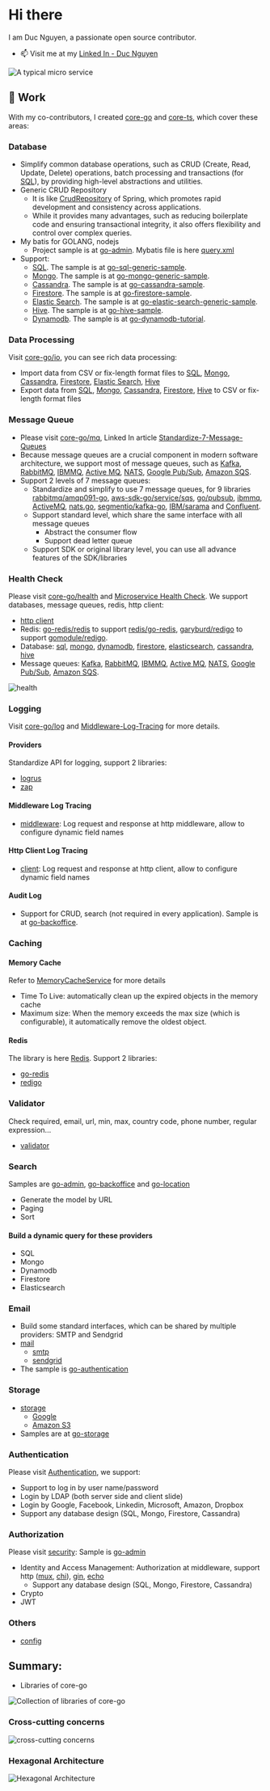 # Hi there

I am Duc Nguyen, a passionate open source contributor.
- 📫 Visit me at my [Linked In - Duc Nguyen](https://www.linkedin.com/in/duc-nguyen-437240239)


![A typical micro service](https://cdn-images-1.medium.com/max/800/1*d9kyekAbQYBxH-C6w38XZQ.png)

## 💼 Work
With my co-contributors, I created [core-go](https://github.com/core-go) and [core-ts](https://github.com/core-ts), which cover these areas:

### Database
- Simplify common database operations, such as CRUD (Create, Read, Update, Delete) operations, batch processing and transactions (for [SQL](https://github.com/core-go/sql)), by providing high-level abstractions and utilities.
- Generic CRUD Repository
    - It is like [CrudRepository](https://docs.spring.io/spring-data/commons/docs/current/api/org/springframework/data/repository/CrudRepository.html) of Spring, which promotes rapid development and consistency across applications.
    - While it provides many advantages, such as reducing boilerplate code and ensuring transactional integrity, it also offers flexibility and control over complex queries.
- My batis for GOLANG, nodejs
  - Project sample is at [go-admin](https://github.com/project-samples/go-admin). Mybatis file is here [query.xml](https://github.com/project-samples/go-admin/blob/main/configs/query.xml)
- Support:
    - [SQL](https://github.com/core-go/sql). The sample is at [go-sql-generic-sample](https://github.com/source-code-template/go-sql-generic-sample).
    - [Mongo](https://github.com/core-go/mongo). The sample is at [go-mongo-generic-sample](https://github.com/source-code-template/go-mongo-generic-sample).
    - [Cassandra](https://github.com/core-go/cassandra). The sample is at [go-cassandra-sample](https://github.com/source-code-template/go-cassandra-sample).
    - [Firestore](https://github.com/core-go/firestore). The sample is at [go-firestore-sample](https://github.com/go-tutorials/go-firestore-sample).
    - [Elastic Search](https://github.com/core-go/elasticsearch). The sample is at [go-elastic-search-generic-sample](https://github.com/source-code-template/go-elastic-search-generic-sample).
    - [Hive](https://github.com/core-go/hive). The sample is at [go-hive-sample](https://github.com/go-tutorials/go-hive-sample).
    - [Dynamodb](https://github.com/core-go/dynamodb). The sample is at [go-dynamodb-tutorial](https://github.com/go-tutorials/go-dynamodb-tutorial).

### Data Processing
Visit [core-go/io](https://github.com/core-go/io), you can see rich data processing:
- Import data from CSV or fix-length format files to [SQL](https://github.com/core-go/sql), [Mongo](https://github.com/core-go/mongo), [Cassandra](https://github.com/core-go/cassandra), [Firestore](https://github.com/core-go/firestore), [Elastic Search](https://github.com/core-go/elasticsearch), [Hive](https://github.com/core-go/hive)
- Export data from [SQL](https://github.com/project-samples/go-sql-export), [Mongo](https://github.com/project-samples/go-mongo-export), [Cassandra](https://github.com/project-samples/go-cassandra-export), [Firestore](https://github.com/project-samples/go-firestore-export), [Hive](https://github.com/project-samples/go-hive-export) to CSV or fix-length format files

### Message Queue
- Please visit [core-go/mq](https://github.com/core-go/mq), Linked In article [Standardize-7-Message-Queues](https://www.linkedin.com/pulse/standardize-message-queues-golang-duc-nguyen-ekabc)
- Because message queues are a crucial component in modern software architecture, we support most of message queues, such as [Kafka](https://github.com/project-samples/go-kafka-sample), [RabbitMQ](https://github.com/project-samples/go-rabbit-mq-sample), [IBMMQ](https://github.com/project-samples/go-ibm-mq-sample), [Active MQ](https://github.com/project-samples/go-active-mq-sample), [NATS](https://github.com/project-samples/go-nats-sample), [Google Pub/Sub](https://github.com/project-samples/go-pubsub-sample), [Amazon SQS](https://github.com/project-samples/go-amazon-sqs-sample).
- Support 2 levels of 7 message queues:
    - Standardize and simplify to use 7 message queues, for 9 libraries [rabbitmq/amqp091-go](https://github.com/rabbitmq/amqp091-go), [aws-sdk-go/service/sqs](https://github.com/aws/aws-sdk-go/tree/main/service/sqs), [go/pubsub](https://pkg.go.dev/cloud.google.com/go/pubsub), [ibmmq](https://github.com/ibm-messaging/mq-golang), [ActiveMQ](https://github.com/go-stomp/stomp), [nats.go](https://github.com/nats-io/nats.go), [segmentio/kafka-go](https://github.com/segmentio/kafka-go), [IBM/sarama](https://github.com/IBM/sarama) and [Confluent](https://github.com/confluentinc/confluent-kafka-go).
    - Support standard level, which share the same interface with all message queues
        - Abstract the consumer flow
        - Support dead letter queue
    - Support SDK or original library level, you can use all advance features of the SDK/libraries

### Health Check
Please visit [core-go/health](https://github.com/core-go/health) and [Microservice Health Check](https://www.linkedin.com/pulse/microservice-health-check-go-nodejs-duc-nguyen-qunvc). We support databases, message queues, redis, http client:
- [http client](https://github.com/core-go/health/blob/main/http/health_checker.go)
- Redis: [go-redis/redis](https://github.com/core-go/health/blob/main/redis/v9/health_checker.go) to support [redis/go-redis](https://github.com/redis/go-redis), [garyburd/redigo](https://github.com/core-go/health/blob/main/redigo/health_checker.go) to support [gomodule/redigo](https://github.com/gomodule/redigo).
- Database: [sql](https://github.com/core-go/health/blob/main/sql/health_checker.go), [mongo](https://github.com/core-go/health/blob/main/mongo/health_checker.go), [dynamodb](https://github.com/core-go/health/blob/main/dynamodb/health_checker.go), [firestore](https://github.com/core-go/health/blob/main/firestore/health_checker.go), [elasticsearch](https://github.com/core-go/health/blob/main/elasticsearch/v8/health_checker.go), [cassandra](https://github.com/core-go/health/blob/main/cassandra/health_checker.go), [hive](https://github.com/core-go/health/blob/main/hive/health_checker.go)
- Message queues: [Kafka](https://github.com/project-samples/go-kafka-sample), [RabbitMQ](https://github.com/project-samples/go-rabbit-mq-sample), [IBMMQ](https://github.com/project-samples/go-ibm-mq-sample), [Active MQ](https://github.com/project-samples/go-active-mq-sample), [NATS](https://github.com/project-samples/go-nats-sample), [Google Pub/Sub](https://github.com/project-samples/go-pubsub-sample), [Amazon SQS](https://github.com/project-samples/go-amazon-sqs-sample).

![health](https://cdn-images-1.medium.com/max/800/1*NreJfea6tHobxMpiq96PPQ.png)

### Logging
Visit [core-go/log](https://github.com/core-go/log) and [Middleware-Log-Tracing](https://www.linkedin.com/pulse/middleware-log-tracing-go-duc-nguyen-uh0pc) for more details.
#### Providers
Standardize API for logging, support 2 libraries:
- [logrus](https://github.com/sirupsen/logrus)
- [zap](go.uber.org/zap)

#### Middleware Log Tracing
- [middleware](https://github.com/core-go/middleware): Log request and response at http middleware, allow to configure dynamic field names

#### Http Client Log Tracing
- [client](https://github.com/core-go/client): Log request and response at http client, allow to configure dynamic field names

#### Audit Log
- Support for CRUD, search (not required in every application). Sample is at [go-backoffice](https://github.com/project-samples/go-backoffice).

### Caching
#### Memory Cache
Refer to [MemoryCacheService](https://github.com/core-go/redis/blob/main/cache/memory_cache_service.go) for more details
- Time To Live: automatically clean up the expired objects in the memory cache
- Maximum size: When the memory exceeds the max size (which is configurable), it automatically remove the oldest object.
#### Redis
The library is here [Redis](https://github.com/core-go/redis). Support 2 libraries:
- [go-redis](https://github.com/go-redis/redis)
- [redigo](https://github.com/garyburd/redigo)

### Validator
Check required, email, url, min, max, country code, phone number, regular expression...
- [validator](https://github.com/core-go/validator)

### Search
Samples are [go-admin](https://github.com/project-samples/go-admin), [go-backoffice](https://github.com/project-samples/go-backoffice) and [go-location](https://github.com/project-samples/go-location)
- Generate the model by URL
- Paging
- Sort
#### Build a dynamic query for these providers
- SQL
- Mongo
- Dynamodb
- Firestore
- Elasticsearch

### Email
- Build some standard interfaces, which can be shared by multiple providers: SMTP and Sendgrid
- [mail](https://github.com/core-go/mail)
  - [smtp](https://github.com/core-go/mail/tree/main/smtp)
  - [sendgrid](https://github.com/core-go/mail/tree/main/sendgrid)
- The sample is [go-authentication](https://github.com/project-samples/go-authentication)

### Storage
- [storage](https://github.com/core-go/storage)
  - [Google](https://github.com/core-go/storage/tree/main/google)
  - [Amazon S3](https://github.com/core-go/storage/tree/main/s3)
- Samples are at [go-storage](https://github.com/project-samples/go-storage)

### Authentication 
Please visit [Authentication](https://github.com/core-go/authentication), we support:
- Support to log in by user name/password
- Login by LDAP (both server side and client slide)
- Login by Google, Facebook, Linkedin, Microsoft, Amazon, Dropbox
- Support any database design (SQL, Mongo, Firestore, Cassandra)

### Authorization
Please visit [security](https://github.com/core-go/security):
Sample is [go-admin](https://github.com/project-samples/go-admin)
- Identity and Access Management: Authorization at middleware, support http ([mux](https://github.com/gorilla/mux), [chi](https://github.com/go-chi/chi)), [gin](https://github.com/gin-gonic/gin), [echo](https://github.com/labstack/echo)
  - Support any database design (SQL, Mongo, Firestore, Cassandra)
- Crypto
- JWT

### Others
- [config](https://github.com/core-go/config)

## Summary:
- Libraries of core-go

![Collection of libraries of core-go](https://cdn-images-1.medium.com/max/800/1*bnsHDzTXilvfmI-HbNnK9Q.png)

### Cross-cutting concerns
![cross-cutting concerns](https://cdn-images-1.medium.com/max/800/1*y088T4NoJNrL9sqrKeSyqw.png)

### Hexagonal Architecture
![Hexagonal Architecture](https://cdn-images-1.medium.com/max/800/1*Dmf57O2Fkbx6kteaq5RVUw.png)

